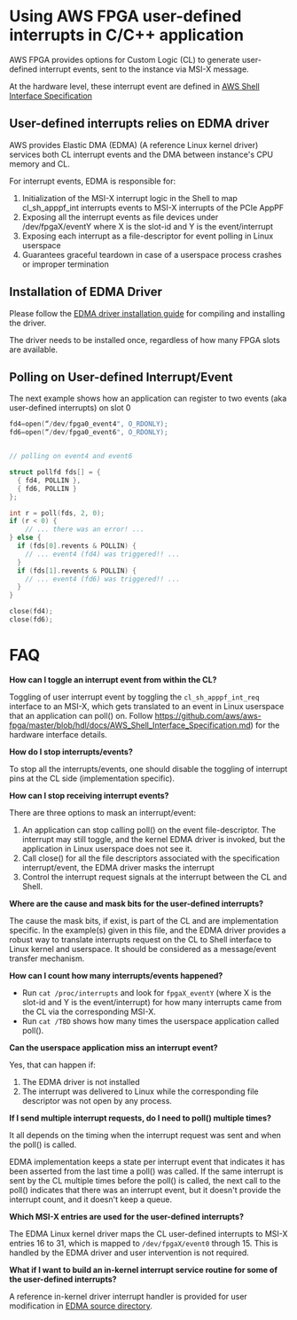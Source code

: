 # Using AWS FPGA user-defined interrupts in C/C++ application

AWS FPGA provides options for Custom Logic (CL) to generate user-defined interrupt events, sent to the instance via MSI-X message.

At the hardware level, these interrupt event are defined in [AWS Shell Interface Specification](https://github.com/aws/aws-fpga/master/blob/hdl/docs/AWS_Shell_Interface_Specification.md)


## User-defined interrupts relies on EDMA driver

AWS provides Elastic DMA (EDMA) (A reference Linux kernel driver) services both CL interrupt events and the DMA between instance's CPU memory and CL.

For interrupt events, EDMA is responsible for:

1. Initialization of the MSI-X interrupt logic in the Shell to map cl_sh_apppf_int interrupts events to MSI-X interrupts of the PCIe AppPF
2.  Exposing all the interrupt events as file devices under /dev/fpgaX/eventY where X is the slot-id and Y is the event/interrupt
3. Exposing each interrupt as a file-descriptor for event polling in Linux userspace
4. Guarantees graceful teardown in case of a userspace process crashes or improper termination

## Installation of EDMA Driver

Please follow the [EDMA driver installation guide](./edma_install.md) for compiling and installing the driver.

The driver needs to be installed once, regardless of how many FPGA slots are available.

## Polling on User-defined Interrupt/Event

The next example shows how an application can register to two events (aka user-defined interrupts) on slot 0

```c
fd4=open(“/dev/fpga0_event4", O_RDONLY);
fd6=open(“/dev/fpga0_event6", O_RDONLY);


// polling on event4 and event6

struct pollfd fds[] = {
  { fd4, POLLIN },
  { fd6, POLLIN }
};

int r = poll(fds, 2, 0);
if (r < 0) {
    // ... there was an error! ...
} else {
  if (fds[0].revents & POLLIN) {
    // ... event4 (fd4) was triggered!! ...
  }
  if (fds[1].revents & POLLIN) {
    // ... event4 (fd6) was triggered!! ...
  }
}

close(fd4);
close(fd6);
```

# FAQ

**How can I toggle an interrupt event from within the CL?**

Toggling of user interrupt event by toggling the `cl_sh_apppf_int_req` interface to an MSI-X, which gets translated to an event in Linux userspace that an application can poll() on. Follow https://github.com/aws/aws-fpga/master/blob/hdl/docs/AWS_Shell_Interface_Specification.md) for the hardware interface details.

**How do I stop interrupts/events?**

To stop all the interrupts/events, one should disable the toggling of interrupt pins at the CL side (implementation specific).

**How can I stop receiving interrupt events?**

There are three options to mask an interrupt/event:

1. An application can stop calling poll() on the event file-descriptor. The interrupt may still toggle, and the kernel EDMA driver is invoked, but the application in Linux userspace does not see it.
2.  Call close() for all the file descriptors associated with the specification interrupt/event, the EDMA driver masks the interrupt
3. Control the interrupt request signals at the interrupt between the CL and Shell.

**Where are the cause and mask bits for the user-defined interrupts?**

The cause the mask bits, if exist, is part of the CL and are implementation specific. In the example(s) given in this file, and the EDMA driver provides a robust way to translate interrupts request on the CL to Shell interface to Linux kernel and userspace. It should be considered as a message/event transfer mechanism.

**How can I count how many interrupts/events happened?**

* Run `cat /proc/interrupts` and look for `fpgaX_eventY` (where X is the slot-id and Y is the event/interrupt) for how many interrupts came from the CL via the corresponding MSI-X.
* Run `cat /TBD` shows how many times the userspace application called poll().

**Can the userspace application miss an interrupt event?**

Yes, that can happen if:
1. The EDMA driver is not installed
2. The interrupt was delivered to Linux while the corresponding file descriptor was not open by any process.

**If I send multiple interrupt requests, do I need to poll() multiple times?**

It all depends on the timing when the interrupt request was sent and when the poll() is called.

EDMA implementation keeps a state per interrupt event that indicates it has been asserted from the last time a poll() was called.  If the same interrupt is sent by the CL multiple times before the poll() is called, the next call to the poll() indicates that there was an interrupt event, but it doesn't provide the interrupt count, and it doesn't keep a queue.

**Which MSI-X entries are used for the user-defined interrupts?**

The EDMA Linux kernel driver maps the CL user-defined interrupts to MSI-X entries 16 to 31, which is mapped to `/dev/fpgaX/event0` through 15.  This is handled by the EDMA driver and user intervention is not required.

**What if I want to build an in-kernel interrupt service routine for some of the user-defined interrupts?** 

A reference in-kernel driver interrupt handler is provided for user modification in [EDMA source directory](./src/example_kernel_interrupt.c).
